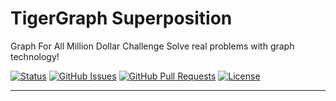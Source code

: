 # TigerGraph Superposition


Graph For All Million Dollar Challenge
Solve real problems with graph technology!

<div>
  
  [![Status](https://img.shields.io/badge/status-work--in--progress-success.svg)]()
  [![GitHub Issues](https://img.shields.io/github/issues/lucylow/Superposition)](https://github.com/lucylow/Superposition/issues)
  [![GitHub Pull Requests](https://img.shields.io/github/issues-pr/lucylow/Superposition)](https://github.com/lucylow/Superposition/pulls)
  [![License](https://img.shields.io/bower/l/bootstrap)]()

</div>

-------------
